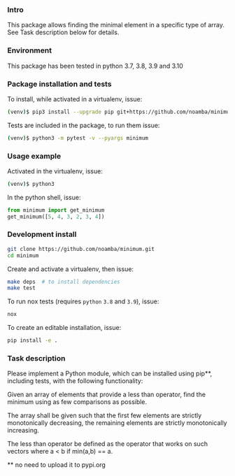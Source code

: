 ### Intro
This package allows finding the minimal element in a specific type of array. 
See Task description below for details.

### Environment
This package has been tested in python 3.7, 3.8, 3.9 and 3.10

### Package installation and tests
To install, while activated in a virtualenv, issue:
```bash
(venv)$ pip3 install --upgrade pip git+https://github.com/noamba/minimum.git
```

Tests are included in the package, to run them issue:
```bash
(venv)$ python3 -m pytest -v --pyargs minimum
```

### Usage example
Activated in the virtualenv, issue:
```bash
(venv)$ python3
```

In the python shell, issue:
```python
from minimum import get_minimum
get_minimum([5, 4, 3, 2, 3, 4])
```

### Development install
```bash
git clone https://github.com/noamba/minimum.git
cd minimum
```

Create and activate a virtualenv, then issue:
```bash
make deps  # to install dependencies
make test
```

To run nox tests (requires `python` `3.8` and `3.9`), issue:
```bash
nox
```

To create an editable installation, issue:
```bash
pip install -e .
```



### Task description 

Please implement a Python module, which can be installed using pip**, including tests,
with the following functionality:

Given an array of elements that provide a less
than operator, find the minimum using as few comparisons as possible.

The array shall be given such that the first few elements are strictly monotonically
decreasing, the remaining elements are strictly monotonically increasing.

The less than operator be defined as the operator that works on such
vectors where a < b if min(a,b) == a.

** no need to upload it to pypi.org
